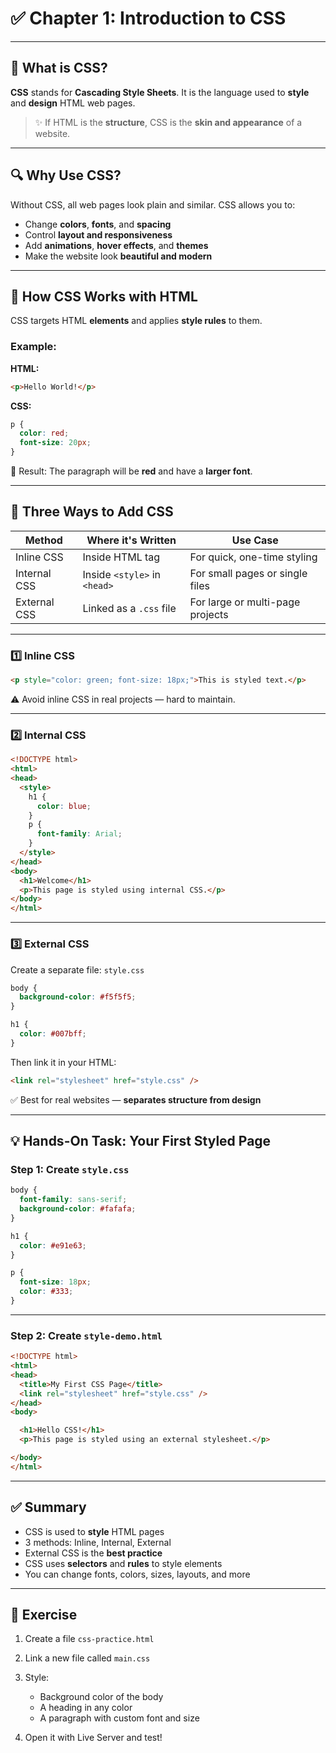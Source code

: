# ✅ Chapter 1: Introduction to CSS

---

## 🎨 What is CSS?

**CSS** stands for **Cascading Style Sheets**.
It is the language used to **style** and **design** HTML web pages.

> ✨ If HTML is the **structure**, CSS is the **skin and appearance** of a website.

---

## 🔍 Why Use CSS?

Without CSS, all web pages look plain and similar.
CSS allows you to:

* Change **colors**, **fonts**, and **spacing**
* Control **layout and responsiveness**
* Add **animations**, **hover effects**, and **themes**
* Make the website look **beautiful and modern**

---

## 🤝 How CSS Works with HTML

CSS targets HTML **elements** and applies **style rules** to them.

### Example:

**HTML:**

```html
<p>Hello World!</p>
```

**CSS:**

```css
p {
  color: red;
  font-size: 20px;
}
```

🔎 Result: The paragraph will be **red** and have a **larger font**.

---

## 🔗 Three Ways to Add CSS

| Method       | Where it's Written           | Use Case                         |
| ------------ | ---------------------------- | -------------------------------- |
| Inline CSS   | Inside HTML tag              | For quick, one-time styling      |
| Internal CSS | Inside `<style>` in `<head>` | For small pages or single files  |
| External CSS | Linked as a `.css` file      | For large or multi-page projects |

---

### 1️⃣ Inline CSS

```html
<p style="color: green; font-size: 18px;">This is styled text.</p>
```

⚠️ Avoid inline CSS in real projects — hard to maintain.

---

### 2️⃣ Internal CSS

```html
<!DOCTYPE html>
<html>
<head>
  <style>
    h1 {
      color: blue;
    }
    p {
      font-family: Arial;
    }
  </style>
</head>
<body>
  <h1>Welcome</h1>
  <p>This page is styled using internal CSS.</p>
</body>
</html>
```

---

### 3️⃣ External CSS

Create a separate file: `style.css`

```css
body {
  background-color: #f5f5f5;
}

h1 {
  color: #007bff;
}
```

Then link it in your HTML:

```html
<link rel="stylesheet" href="style.css" />
```

✅ Best for real websites — **separates structure from design**

---

## 💡 Hands-On Task: Your First Styled Page

### Step 1: Create `style.css`

```css
body {
  font-family: sans-serif;
  background-color: #fafafa;
}

h1 {
  color: #e91e63;
}

p {
  font-size: 18px;
  color: #333;
}
```

---

### Step 2: Create `style-demo.html`

```html
<!DOCTYPE html>
<html>
<head>
  <title>My First CSS Page</title>
  <link rel="stylesheet" href="style.css" />
</head>
<body>

  <h1>Hello CSS!</h1>
  <p>This page is styled using an external stylesheet.</p>

</body>
</html>
```

---

## ✅ Summary

* CSS is used to **style** HTML pages
* 3 methods: Inline, Internal, External
* External CSS is the **best practice**
* CSS uses **selectors** and **rules** to style elements
* You can change fonts, colors, sizes, layouts, and more

---

## 🧪 Exercise

1. Create a file `css-practice.html`
2. Link a new file called `main.css`
3. Style:

   * Background color of the body
   * A heading in any color
   * A paragraph with custom font and size
4. Open it with Live Server and test!
